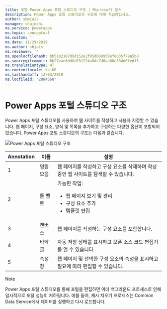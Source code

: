 ```yaml
---
title: 포털 Power Apps 포털 스튜디오 구조 | Microsoft 문서
description: Power Apps 포털 스튜디오의 구조에 대해 학습하십시오.
author: sbmjais
manager: shujoshi
ms.service: powerapps
ms.topic: conceptual
ms.custom: ''
ms.date: 11/29/2019
ms.author: shjais
ms.reviewer: ''
ms.openlocfilehash: bb5102107d9d152e2f95d608959efe035f79a5b8
ms.sourcegitcommit: 6b27eae6dd8a53f224a8dc7d0aa00e334d6fed15
ms.translationtype: HT
ms.contentlocale: ko-KR
ms.lasthandoff: 12/03/2019
ms.locfileid: "2884568"
---
```

# <a name="power-apps-portals-studio-anatomy"></a>Power Apps 포털 스튜디오 구조

Power Apps 포털 스튜디오를 사용하여 웹 사이트를 작성하고 사용자 지정할 수 있습니다. 웹 페이지, 구성 요소, 양식 및 목록을 추가하고 구성하는 다양한 옵션이 포함되어 있습니다. Power Apps 포털 스튜디오의 구조는 다음과 같습니다.

![Power Apps 포털 스튜디오 구조](media/maker-anatomy.png "Power Apps 포털 스튜디오 구조")  

| **Annotation** | **이름**        | **설명**                                                                              |
|----------------|-----------------|----------------------------------------------------------------------------------------------|
| 1              | 명령 모음     | 웹 페이지를 작성하고 구성 요소를 삭제하며 작성 중인 웹 사이트를 탐색할 수 있습니다.  |
| 2              | 툴 벨트        | 가능한 작업:<ul><li>웹 페이지 보기 및 관리</li><li>구성 요소 추가</li><li>템플릿 편집</li></ul>  |
| 3              | 캔버스          | 웹 페이지를 작성하는 구성 요소를 포함합니다.                                                    |
| 4              | 바닥글          | 자동 저장 상태를 표시하고 오픈 소스 코드 편집기를 열 수 있습니다.                         |
| 5              | 속성 창 | 웹 페이지 및 선택한 구성 요소의 속성을 표시하고 필요에 따라 편집할 수 있습니다. |

> [!NOTE]
> Power Apps 포털 스튜디오를 통해 포털을 편집하면 여러 백그라운드 프로세스로 인해 일시적으로 포털 성능이 저하됩니다. 예를 들어, 캐시 지우기 프로세스는 Common Data Service에서 데이터를 실행하고 다시 로드합니다.
